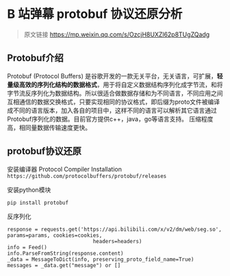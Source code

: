 # B 站弹幕 protobuf 协议还原分析
> 原文链接 https://mp.weixin.qq.com/s/OzcjH8UXZl62p8TUgZQadg


## Protobuf介绍
Protobuf (Protocol Buffers) 是谷歌开发的一款无关平台，无关语言，可扩展，**轻量级高效的序列化结构的数据格式**，用于将自定义数据结构序列化成字节流，和将字节流反序列化为数据结构。所以很适合做数据存储和为不同语言，不同应用之间互相通信的数据交换格式，只要实现相同的协议格式，即后缀为proto文件被编译成不同的语言版本，加入各自的项目中，这样不同的语言可以解析其它语言通过Protobuf序列化的数据。目前官方提供c++，java，go等语言支持。
压缩程度高，相同量数据传输速度更快。

## protobuf协议还原
安装编译器 Protocol Compiler Installation
```https://github.com/protocolbuffers/protobuf/releases```

安装python模块
```
pip install protobuf
```

反序列化
```
response = requests.get('https://api.bilibili.com/x/v2/dm/web/seg.so', params=params, cookies=cookies,
                            headers=headers)
info = Feed()
info.ParseFromString(response.content)
_data = MessageToDict(info, preserving_proto_field_name=True)
messages = _data.get("message") or []
```